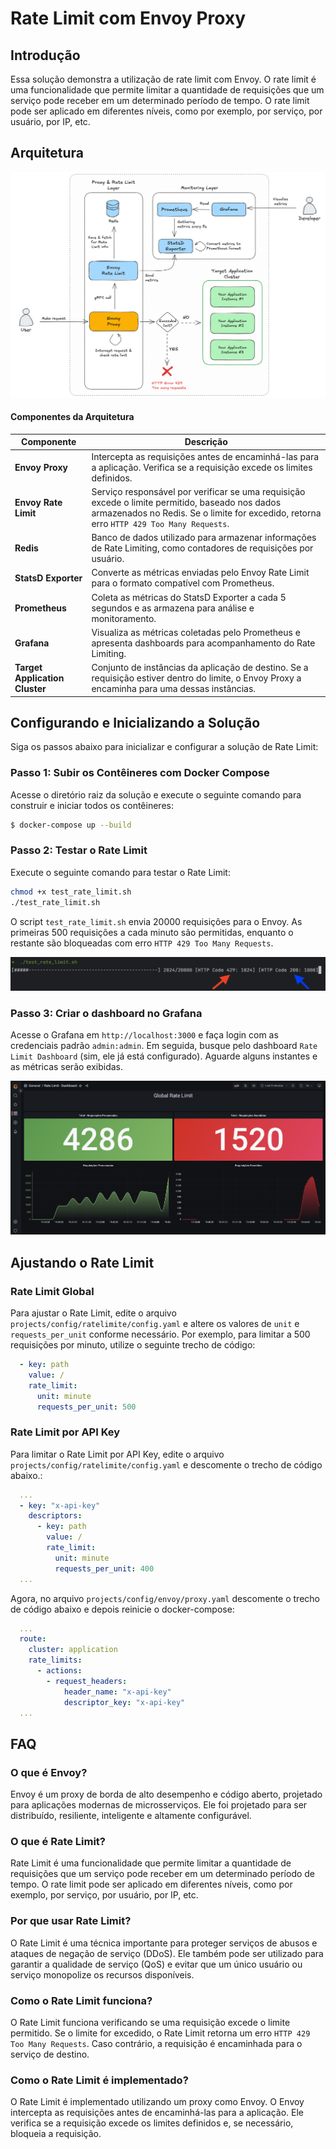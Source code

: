 # Rate Limit com Envoy Proxy
## Introdução
Essa solução demonstra a utilização de rate limit com Envoy. O rate limit é uma funcionalidade que permite limitar a quantidade de requisições que um serviço pode receber em um determinado período de tempo. O rate limit pode ser aplicado em diferentes níveis, como por exemplo, por serviço, por usuário, por IP, etc.

## Arquitetura
![Architecture](documentation/architecture.png)

#### Componentes da Arquitetura
| **Componente**               | **Descrição**                                                                                                                                                                               |
|-----------------------------|---------------------------------------------------------------------------------------------------------------------------------------------------------------------------------------------|
| **Envoy Proxy**              | Intercepta as requisições antes de encaminhá-las para a aplicação. Verifica se a requisição excede os limites definidos.                                                                    |
| **Envoy Rate Limit**         | Serviço responsável por verificar se uma requisição excede o limite permitido, baseado nos dados armazenados no Redis. Se o limite for excedido, retorna erro `HTTP 429 Too Many Requests`. |
| **Redis**                    | Banco de dados utilizado para armazenar informações de Rate Limiting, como contadores de requisições por usuário.                                                                           |
| **StatsD Exporter**          | Converte as métricas enviadas pelo Envoy Rate Limit para o formato compatível com Prometheus.                                                                                               |
| **Prometheus**               | Coleta as métricas do StatsD Exporter a cada 5 segundos e as armazena para análise e monitoramento.                                                                                         |
| **Grafana**                  | Visualiza as métricas coletadas pelo Prometheus e apresenta dashboards para acompanhamento do Rate Limiting.                                                                                |
| **Target Application Cluster** | Conjunto de instâncias da aplicação de destino. Se a requisição estiver dentro do limite, o Envoy Proxy a encaminha para uma dessas instâncias.                                             |

## Configurando e Inicializando a Solução
Siga os passos abaixo para inicializar e configurar a solução de Rate Limit:

### Passo 1: Subir os Contêineres com Docker Compose
Acesse o diretório raiz da solução e execute o seguinte comando para construir e iniciar todos os contêineres:

```bash
$ docker-compose up --build
```

### Passo 2: Testar o Rate Limit
Execute o seguinte comando para testar o Rate Limit:

```bash
chmod +x test_rate_limit.sh
./test_rate_limit.sh
```

O script `test_rate_limit.sh` envia 20000 requisições para o Envoy. As primeiras 500 requisições a cada minuto são permitidas, enquanto o restante são bloqueadas com erro `HTTP 429 Too Many Requests`.

![Architecture](documentation/script.png)

### Passo 3: Criar o dashboard no Grafana
Acesse o Grafana em `http://localhost:3000` e faça login com as credenciais padrão `admin:admin`. Em seguida, busque pelo dashboard `Rate Limit Dashboard` (sim, ele já está configurado). Aguarde alguns instantes e as métricas serão exibidas.

![Architecture](documentation/dashboard.png)


## Ajustando o Rate Limit

### Rate Limit Global
Para ajustar o Rate Limit, edite o arquivo `projects/config/ratelimite/config.yaml` e altere os valores de `unit` e `requests_per_unit`  conforme necessário. Por exemplo, para limitar a 500 requisições por minuto, utilize o seguinte trecho de código:

```yaml
  - key: path
    value: /
    rate_limit:
      unit: minute
      requests_per_unit: 500
```

### Rate Limit por API Key
Para limitar o Rate Limit por API Key, edite o arquivo `projects/config/ratelimite/config.yaml` e descomente o trecho de código abaixo.:

```yaml
  ...
  - key: "x-api-key"
    descriptors:
      - key: path
        value: /
        rate_limit:
          unit: minute
          requests_per_unit: 400
  ...
```
Agora, no arquivo `projects/config/envoy/proxy.yaml` descomente o trecho de código abaixo e depois reinicie o docker-compose:

```yaml
  ...
  route:
    cluster: application
    rate_limits:
      - actions:
        - request_headers:
            header_name: "x-api-key"
            descriptor_key: "x-api-key"
  ...
```

## FAQ
### O que é Envoy?
Envoy é um proxy de borda de alto desempenho e código aberto, projetado para aplicações modernas de microsserviços. Ele foi projetado para ser distribuído, resiliente, inteligente e altamente configurável.

### O que é Rate Limit?
Rate Limit é uma funcionalidade que permite limitar a quantidade de requisições que um serviço pode receber em um determinado período de tempo. O rate limit pode ser aplicado em diferentes níveis, como por exemplo, por serviço, por usuário, por IP, etc.

### Por que usar Rate Limit?
O Rate Limit é uma técnica importante para proteger serviços de abusos e ataques de negação de serviço (DDoS). Ele também pode ser utilizado para garantir a qualidade de serviço (QoS) e evitar que um único usuário ou serviço monopolize os recursos disponíveis.

### Como o Rate Limit funciona?
O Rate Limit funciona verificando se uma requisição excede o limite permitido. Se o limite for excedido, o Rate Limit retorna um erro `HTTP 429 Too Many Requests`. Caso contrário, a requisição é encaminhada para o serviço de destino.

### Como o Rate Limit é implementado?
O Rate Limit é implementado utilizando um proxy como Envoy. O Envoy intercepta as requisições antes de encaminhá-las para a aplicação. Ele verifica se a requisição excede os limites definidos e, se necessário, bloqueia a requisição.

